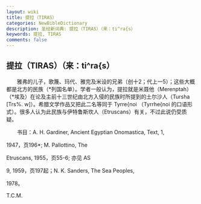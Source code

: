 ```yaml
---
layout: wiki
title: 提拉（TIRAS）
categories: NewBibleDictionary
description: 圣经新词典: 提拉（TIRAS）（来：ti^ra{s）
keywords: 提拉, TIRAS
comments: false
---
```


## 提拉（TIRAS）（来：ti^ra{s）

　　雅弗的儿子，歌篾、玛代、雅完及米设的兄弟（创十2；代上一5）；这些大概都是北方的民族（*列国名单）。学者一般认为，提拉就是米聂他（Merenptah）（*埃及）在论及主前十三世纪由北方入侵的民族时所提到的土尔沙人（Tursha [Trs%. w]）。希腊文学作品又把此二名等同于 Tyrre{noi （Tyrrhe{noi 的口语形式）。很多人认为此民族与伊特鲁斯坎人（Etruscans）有关，不过此说仍受质疑。

　　书目：A. H. Gardiner, Ancient Egyptian Onomastica, Text, 1,

1947，页196*; M. Pallottino, The

Etruscans, 1955，页55-6; 亦见 AS

9, 1959，页197起；N. K. Sanders, The Sea Peoples,

1978。

T.C.M.








